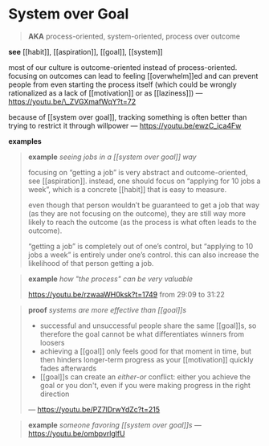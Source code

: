 # System over Goal

> **AKA** process-oriented, system-oriented, process over outcome

**see** [[habit]], [[aspiration]], [[goal]], [[system]]

most of our culture is outcome-oriented instead of process-oriented. focusing on outcomes can lead to feeling [[overwhelm]]ed and can prevent people from even starting the process itself (which could be wrongly rationalized as a lack of [[motivation]] or as [[laziness]]) &mdash; <https://youtu.be/\_ZVGXmafWqY?t=72>

because of [[system over goal]], tracking something is often better than trying to restrict it through willpower &mdash; <https://youtu.be/ewzC_ica4Fw>

**examples**

> **example** _seeing jobs in a [[system over goal]] way_
>
> focusing on “getting a job” is very abstract and outcome-oriented, see [[aspiration]]. instead, one should focus on “applying for 10 jobs a week”, which is a concrete [[habit]] that is easy to measure.
>
> even though that person wouldn’t be guaranteed to get a job that way (as they are not focusing on the outcome), they are still way more likely to reach the outcome (as the process is what often leads to the outcome).
>
> “getting a job” is completely out of one’s control, but “applying to 10 jobs a week” is entirely under one’s control. this can also increase the likelihood of that person getting a job.

> **example** _how "the process" can be very valuable_
>
> <https://youtu.be/rzwaaWH0ksk?t=1749> from 29:09 to 31:22

> **proof** _systems are more effective than [[goal]]s_
>
> - successful and unsuccessful people share the same [[goal]]s, so therefore the goal cannot be what differentiates winners from loosers
> - achieving a [[goal]] only feels good for that moment in time, but then hinders longer-term progress as your [[motivation]] quickly fades afterwards
> - [[goal]]s can create an _either-or_ conflict: either you achieve the goal or you don't, even if you were making progress in the right direction
>
> &mdash; <https://youtu.be/PZ7lDrwYdZc?t=215>


> **example** _someone favoring [[system over goal]]s_ &mdash; <https://youtu.be/ombpvrlglfU>
